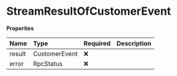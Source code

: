 # StreamResultOfCustomerEvent

**Properties**

| Name   | Type          | Required | Description |
| :----- | :------------ | :------- | :---------- |
| result | CustomerEvent | ❌       |             |
| error  | RpcStatus     | ❌       |             |

<!-- This file was generated by liblab | https://liblab.com/ -->
